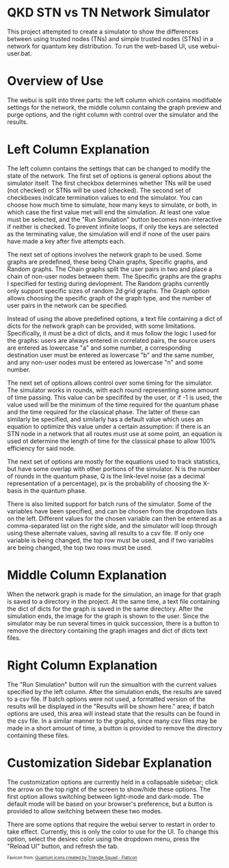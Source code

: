 # QKD STN vs TN Network Simulator

This project attempted to create a simulator to show the differences between using trusted nodes (TNs) and simple trusted nodes (STNs) in a network for quantum key distribution.
To run the web-based UI, use webui-user.bat. <br />

# Overview of Use

The webui is split into three parts: the left column which contains modifiable settings for the network, the middle column containg the graph preview and purge options, and the right column with control over the simulator and the results.

# Left Column Explanation

The left column contains the settings that can be changed to modify the state of the network. The first set of options is general options about the simulator itself. The first checkbox determines whether TNs will be used (not checked) or STNs will be used (checked). The second set of checkboxes indicate termination values to end the simulator. You can choose how much time to simulate, how many keys to simulate, or both, in which case the first value met will end the simulation. At least one value must be selected, and the "Run Simulation" button becomes non-interactive if neither is checked. To prevent infinite loops, if only the keys are selected as the terminating value, the simulation will end if none of the user pairs have made a key after five attempts each.

The next set of options involves the network graph to be used. Some graphs are predefined, these being Chain graphs, Specific graphs, and Random graphs. The Chain graphs split the user pairs in two and place a chain of non-user nodes between them. The Specific graphs are the graphs I specified for testing during devlopment. The Random graphs currently only support specific sizes of random 2d grid graphs. The Graph option allows choosing the specific graph of the graph type, and the number of user pairs in the network can be specified.

Instead of using the above predefined options, a text file containing a dict of dicts for the network graph can be provided, with some limitations. Specifically, it must be a dict of dicts, and it mus follow the logic I used for the graphs: users are always entered in correlated pairs, the source users are entered as lowercase "a" and some number, a corresponding destination user must be entered as lowercase "b" and the same number, and any non-user nodes must be entered as lowercase "n" and some number.

The next set of options allows control over some timing for the simulator. The simulator works in rounds, with each round representing some amount of time passing. This value can be specififed by the user, or if -1 is used, the value used will be the minimum of the time required for the quantum phase and the time required for the classical phase. The latter of these can similarly be specified, and similarly has a default value which uses an equation to optimize this value under a certain assumption: if there is an STN node in a network that all routes must use at some point, an equation is used ot determine the length of time for the classical phase to allow 100% efficiency for said node.

The next set of options are mostly for the equations used to track statistics, but have some overlap with other portions of the simulator. N is the number of rounds in the quantum phase, Q is the link-level noise (as a decimal representation of a percentage), px is the probability of choosing the X-basis in the quantum phase.

There is also limited support for batch runs of the simulator. Some of the variables have been specified, and can be chosen from the dropdown lists on the left. Different values for the chosen variable can then be entered as a comma-separated list on the right side, and the simulator will loop through using these alternate values, saving all results to a csv file. If only one variable is being changed, the top row must be used, and if two variables are being changed, the top two rows must be used.

# Middle Column Explanation

When the network graph is made for the simulation, an image for that graph is saved to a directory in the project. At the same time, a text file containing the dict of dicts for the graph is saved in the same directory. After the simulation ends, the image for the graph is shown to the user. Since the simulator may be run several times in quick succession, there is a button to remove the directory containing the graph images and dict of dicts text files.

# Right Column Explanation

The "Run Simulation" button will run the simualtion with the current values specified by the left column. After the simulation ends, the results are saved to a csv file. If batch options were not used, a formatted version of the results will be displayed in the "Results will be shown here." area; if batch options are used, this area will instead state that the results can be found in the csv file. In a similar manner to the graphs, since many csv files may be made in a short amount of time, a button is provided to remove the directory containing these files.

# Customization Sidebar Explanation

The customization options are currently held in a collapsable sidebar; click the arrow on the top right of the screen to show/hide these options. The first option allows switching between light-mode and dark-mode. The default mode will be based on your browser's preference, but a button is provided to allow switching between these two modes.

There are some options that require the webui server to restart in order to take effect. Currently, this is only the color to use for the UI. To change this option, select the desirec color using the dropdown menu, press the "Reload UI" button, and refresh the tab.



<sup><sub>Favicon from: <a href="https://www.flaticon.com/free-icons/quantum" title="quantum icons">Quantum icons created by Triangle Squad - Flaticon</a></sub></sup>